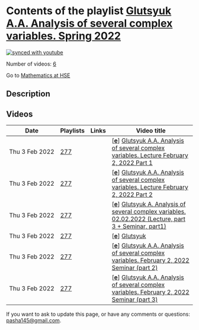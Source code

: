 # Contents of the playlist [Glutsyuk A.A. Analysis of several complex variables. Spring 2022](https://www.youtube.com/playlist?list=PLq3E5oubNNoAXziGhWGEDnjhuh7UBu63k)

[![synced with youtube](https://img.shields.io/github/last-commit/mathphysschool/mathphysschool.github.io/autoupdate1?label=synced%20with%20youtube)](https://github.com/mathphysschool/mathphysschool.github.io/commits/autoupdate1)

Number of videos: [6](#videos)

Go to [Mathematics at HSE](../README.md)

## Description



## Videos

|Date|Playlists|Links|Video title|
|---|---|---|---|
| Thu&nbsp;3&nbsp;Feb&nbsp;2022 | [277](../playlists/277 "Glutsyuk A.A. Analysis of several complex variables. Spring 2022") |  | [[**e**](https://studio.youtube.com/video/zu7S8rn_MX4/edit "Edit")] [Glutsyuk A.A. Analysis of several complex variables. Lecture February 2, 2022   Part 1](https://www.youtube.com/watch?v=zu7S8rn_MX4&list=PLq3E5oubNNoAXziGhWGEDnjhuh7UBu63k) |
| Thu&nbsp;3&nbsp;Feb&nbsp;2022 | [277](../playlists/277 "Glutsyuk A.A. Analysis of several complex variables. Spring 2022") |  | [[**e**](https://studio.youtube.com/video/3P_uVaDJvkQ/edit "Edit")] [Glutsyuk A.A. Analysis of several complex variables. Lecture February 2, 2022   Part 2](https://www.youtube.com/watch?v=3P_uVaDJvkQ&list=PLq3E5oubNNoAXziGhWGEDnjhuh7UBu63k) |
| Thu&nbsp;3&nbsp;Feb&nbsp;2022 | [277](../playlists/277 "Glutsyuk A.A. Analysis of several complex variables. Spring 2022") |  | [[**e**](https://studio.youtube.com/video/2B72V9-5lsY/edit "Edit")] [Glutsyuk A. Analysis of several complex variables.  02.02.2022  (Lecture, part 3 + Seminar, part1)](https://www.youtube.com/watch?v=2B72V9-5lsY&list=PLq3E5oubNNoAXziGhWGEDnjhuh7UBu63k "Glutsyuk A.A. Analysis of several complex variables.  February 2, 2022  (Lecture, part 3 + Seminar, part1)") |
| Thu&nbsp;3&nbsp;Feb&nbsp;2022 | [277](../playlists/277 "Glutsyuk A.A. Analysis of several complex variables. Spring 2022") |  | [[**e**](https://studio.youtube.com/video/ybi3iYcwUI4/edit "Edit")] [Glutsyuk](https://www.youtube.com/watch?v=ybi3iYcwUI4&list=PLq3E5oubNNoAXziGhWGEDnjhuh7UBu63k) |
| Thu&nbsp;3&nbsp;Feb&nbsp;2022 | [277](../playlists/277 "Glutsyuk A.A. Analysis of several complex variables. Spring 2022") |  | [[**e**](https://studio.youtube.com/video/O4dHbvINJeg/edit "Edit")] [Glutsyuk A.A. Analysis of several complex variables.  February 2, 2022 Seminar (part 2)](https://www.youtube.com/watch?v=O4dHbvINJeg&list=PLq3E5oubNNoAXziGhWGEDnjhuh7UBu63k) |
| Thu&nbsp;3&nbsp;Feb&nbsp;2022 | [277](../playlists/277 "Glutsyuk A.A. Analysis of several complex variables. Spring 2022") |  | [[**e**](https://studio.youtube.com/video/SQuBcOAKJeY/edit "Edit")] [Glutsyuk A.A. Analysis of several complex variables.  February 2, 2022 Seminar (part 3)](https://www.youtube.com/watch?v=SQuBcOAKJeY&list=PLq3E5oubNNoAXziGhWGEDnjhuh7UBu63k) |


 If you want to ask to update this page, or have any comments or questions: <pasha145@gmail.com>.